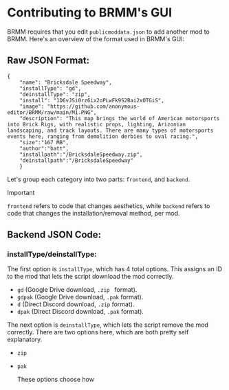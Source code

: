 # Contributing to BRMM's GUI

BRMM requires that you edit `publicmoddata.json` to add another mod to BRMM. Here's an overview of the format used in BRMM's GUI:

## Raw JSON Format:
```
{
    "name": "Bricksdale Speedway",
    "installType": "gd",
    "deinstallType": "zip",
    "install": "1D6vJSi0rz6ix2oPLwFk9S2Bai2xOTGiS",
    "image": "https://github.com/anonymous-editor/BRMM/raw/main/M1.PNG",
    "description": "This map brings the world of American motorsports into Brick Rigs, with realistic props, lighting, Arizonian landscaping, and track layouts. There are many types of motorsports events here, ranging from demolition derbies to oval racing.",
    "size":"167 MB",
    "author":"batt",
    "installpath":"/BricksdaleSpeedway.zip",
    "deinstallpath":"/BricksdaleSpeedway"
    }
```

Let's group each category into two parts: `frontend`, and `backend`.

> [!IMPORTANT]
> `frontend` refers to code that changes aesthetics, while `backend` refers to code that changes the installation/removal method, per mod.

## Backend JSON Code:

### installType/deinstallType:
The first option is `installType`, which has 4 total options. This assigns an ID to the mod that lets the script download the mod correctly.
- `gd` (Google Drive download, `.zip ` format).
- `gdpak` (Google Drive download, `.pak` format).
- `d` (Direct Discord download, `.zip` format).
- `dpak` (Direct Discord download, `.pak` format).

The next option is `deinstallType`, which lets the script remove the mod correctly. There are two options here, which are both pretty self explanatory.
- `zip`
- `pak`

  

  These options choose how 
